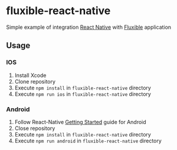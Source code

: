 # fluxible-react-native
Simple example of integration [React Native](https://github.com/facebook/react-native) with [Fluxible](https://github.com/yahoo/fluxible) application

## Usage

### IOS

1. Install Xcode
2. Clone repository 
3. Execute `npm install` in  `fluxible-react-native` directory
4. Execute `npm run ios` in  `fluxible-react-native` directory 


### Android

1. Follow React-Native [Getting Started](https://facebook.github.io/react-native/docs/getting-started.html) guide for Android
2. Close repository
3. Execute `npm install` in  `fluxible-react-native` directory
4. Execute `npm run android` in  `fluxible-react-native` directory
